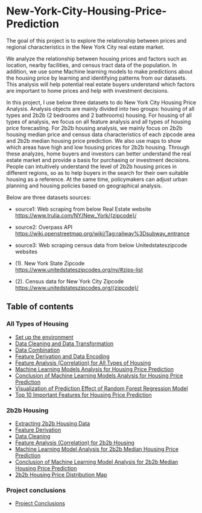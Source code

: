 # New-York-City-Housing-Price-Prediction
The goal of this project is to explore the relationship between prices and regional characteristics in the New York City real estate market.

We analyze the relationship between housing prices and factors such as location, nearby facilities, and census tract data of the population. In addition, we use some Machine learning models to make predictions about the housing price by learning and identifying patterns from our datasets. This analysis will help potential real estate buyers understand which factors are important to home prices and help with investment decisions.

In this project, I use below three datasets to do New York City Housing Price Analysis. Analysis objects are mainly divided into two groups: housing of all types and 2b2b  (2 bedrooms and 2 bathrooms) housing. For housing of all types of analysis, we focus on all feature analysis and all types of housing price forecasting. For 2b2b housing analysis, we mainly focus on 2b2b housing median price and census data characteristics of each zipcode area and 2b2b median housing price prediction. We also use maps to show which areas have high and low housing prices for 2b2b housing. Through these analyzes, home buyers and investors can better understand the real estate market and provide a basis for purchasing or investment decisions. People can intuitively understand the level of 2b2b housing prices in different regions, so as to help buyers in the search for their own suitable housing as a reference. At the same time, policymakers can adjust urban planning and housing policies based on geographical analysis.

Below are three datasets sources:

- source1: Web scraping from below Real Estate website
https://www.trulia.com/NY/New_York/{zipcode}/

- source2: Overpass API
https://wiki.openstreetmap.org/wiki/Tag:railway%3Dsubway_entrance

- source3: Web scraping census data from below Unitedstateszipcode websites

 - (1). New York State Zipcode
https://www.unitedstateszipcodes.org/ny/#zips-list

 - (2). Census data for New York City Zipcode
https://www.unitedstateszipcodes.org/{zipcode}/


## Table of contents
### All Types of Housing
* [Set up the environment](#environment)
* [Data Cleaning and Data Transformation](#Data-Cleaning-and-Data-Transformation)
* [Data Combination](#Data-Combination)
* [Feature Derivation and Data Encoding](#Feature-Derivation-and-Data-Encoding)
* [Feature Analysis (Correlation) for All Types of Housing](#Feature-Analysis-(Correlation)-for-All-Types-of-Housing)
* [Machine Learning Models Analysis for Housing Price Prediction](#Machine-Learning-Models-Analysis-for-Housing-Price-Prediction)
* [Conclusion of Machine Learning Models Analysis for Housing Price Prediction](#Conclusion-of-Machine-Learning-Models-Analysis-for-Housing-Price-Prediction)
* [Visualization of Prediction Effect of Random Forest Regression Model](#Visualization-of-Prediction-Effect-of-Random-Forest-Regression-Model)
* [Top 10 Important Features for Housing Price Prediction](#Top-10-Important-Features-for-Housing-Price-Prediction)


### 2b2b Housing
* [Extracting 2b2b Housing Data](#Extracting-2b2b-Housing-Data)
* [Feature Derivation](#Feature-Derivation-2b2b)
* [Data Cleaning](#Data-Cleaning-2b2b)
* [Feature Analysis (Correlation) for 2b2b Housing](#Feature-Analysis-(Correlation)-for-2b2b-Housing)
* [Machine Learning Model Analysis for 2b2b Median Housing Price Prediction](#Machine-Learning-Model-Analysis-for-2b2b-Median-Housing-Price-Prediction)
* [Conclusion of Machine Learning Model Analysis for 2b2b Median Housing Price Prediction](#Conclusion-of-Machine-Learning-Model-Analysis-for-2b2b-Median-Housing-Price-Prediction)
* [2b2b Housing Price Distribution Map](#2b2b-Housing-Price-Distribution-Map)


### Project conclusions
* [Project Conclusions](#Project-Conclusions)
